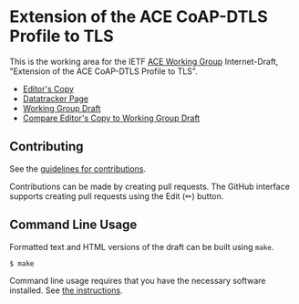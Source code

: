 # Extension of the ACE CoAP-DTLS Profile to TLS

This is the working area for the IETF [ACE Working Group](https://datatracker.ietf.org/wg/ace/documents/) Internet-Draft, "Extension of the ACE CoAP-DTLS Profile to TLS".

* [Editor's Copy](https://ace-wg.github.io/ace-extend-dtls-authorize/#go.draft-ietf-ace-extend-dtls-authorize.html)
* [Datatracker Page](https://datatracker.ietf.org/doc/draft-ietf-ace-extend-dtls-authorize)
* [Working Group Draft](https://datatracker.ietf.org/doc/html/draft-ietf-ace-extend-dtls-authorize)
* [Compare Editor's Copy to Working Group Draft](https://ace-wg.github.io/ace-extend-dtls-authorize/#go.draft-ietf-ace-extend-dtls-authorize.diff)


## Contributing

See the
[guidelines for contributions](https://github.com/ace-wg/ace-extend-dtls-authorize/blob/main/CONTRIBUTING.md).

Contributions can be made by creating pull requests.
The GitHub interface supports creating pull requests using the Edit (✏) button.


## Command Line Usage

Formatted text and HTML versions of the draft can be built using `make`.

```sh
$ make
```

Command line usage requires that you have the necessary software installed.  See
[the instructions](https://github.com/martinthomson/i-d-template/blob/main/doc/SETUP.md).

